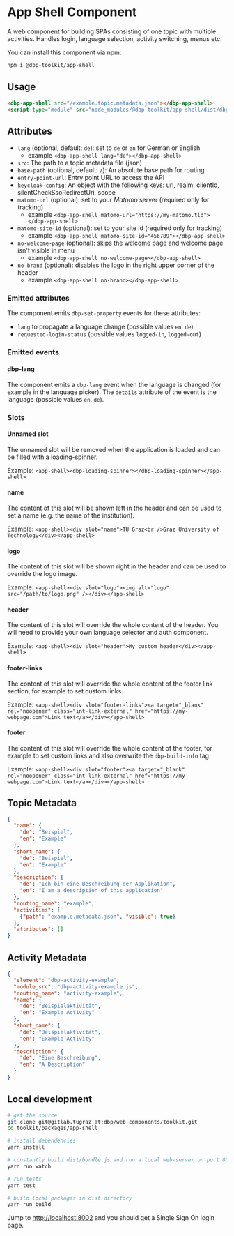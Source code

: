 # App Shell Component

A web component for building SPAs consisting of one topic with multiple
activities. Handles login, language selection, activity switching, menus etc.

You can install this component via npm:

```bash
npm i @dbp-toolkit/app-shell
```

## Usage

```html
<dbp-app-shell src="/example.topic.metadata.json"></dbp-app-shell>
<script type="module" src="node_modules/@dbp-toolkit/app-shell/dist/dbp-app-shell.js"></script>
```

## Attributes

- `lang` (optional, default: `de`): set to `de` or `en` for German or English
    - example `<dbp-app-shell lang="de"></dbp-app-shell>`
- `src`: The path to a topic metadata file (json)
- `base-path` (optional, default: `/`): An absolute base path for routing
- `entry-point-url`: Entry point URL to access the API
- `keycloak-config`: An object with the following keys: url, realm, clientId, silentCheckSsoRedirectUri, scope
- `matomo-url` (optional): set to your *Matomo* server (required only for tracking)
    - example `<dbp-app-shell matomo-url="https://my-matomo.tld"></dbp-app-shell>`
- `matomo-site-id` (optional): set to your site id (required only for tracking)
    - example `<dbp-app-shell matomo-site-id="456789"></dbp-app-shell>`
- `no-welcome-page` (optional): skips the welcome page and welcome page isn't visible in menu
    - example `<dbp-app-shell no-welcome-page></dbp-app-shell>`
- `no-brand` (optional): disables the logo in the right upper corner of the header
  - example `<dbp-app-shell no-brand></dbp-app-shell>`
  

### Emitted attributes

The component emits `dbp-set-property` events for these attributes:

- `lang` to propagate a language change (possible values `en`, `de`)
- `requested-login-status` (possible values `logged-in`, `logged-out`)

### Emitted events

#### dbp-lang

The component emits a `dbp-lang` event when the language is changed (for example in the language picker).
The `details` attribute of the event is the language (possible values `en`, `de`).

### Slots

#### Unnamed slot

The unnamed slot will be removed when the application is loaded and can be filled with a loading-spinner.

Example: `<app-shell><dbp-loading-spinner></dbp-loading-spinner></app-shell>`

#### name

The content of this slot will be shown left in the header and can be used to set a name (e.g. the name of the institution).

Example: `<app-shell><div slot="name">TU Graz<br />Graz University of Technology</div></app-shell>`

#### logo

The content of this slot will be shown right in the header and can be used to override the logo image.

Example: `<app-shell><div slot="logo"><img alt="logo" src="/path/to/logo.png" /></div></app-shell>`

#### header

The content of this slot will override the whole content of the header.
You will need to provide your own language selector and auth component.

Example: `<app-shell><div slot="header">My custom header</div></app-shell>`

#### footer-links

The content of this slot will override the whole content of the footer link section, for example to set custom links.

Example: `<app-shell><div slot="footer-links"><a target="_blank" rel="noopener" class="int-link-external" href="https://my-webpage.com">Link text</a></div></app-shell>`

#### footer

The content of this slot will override the whole content of the footer, for example to set custom links
and also overwrite the `dbp-build-info` tag.

Example: `<app-shell><div slot="footer"><a target="_blank" rel="noopener" class="int-link-external" href="https://my-webpage.com">Link text</a></div></app-shell>`

## Topic Metadata

```json
{
  "name": {
    "de": "Beispiel",
    "en": "Example"
  },
  "short_name": {
    "de": "Beispiel",
    "en": "Example"
  },
  "description": {
    "de": "Ich bin eine Beschreibung der Applikation",
    "en": "I am a description of this application"
  },
  "routing_name": "example",
  "activities": [
    {"path": "example.metadata.json", "visible": true}
  ],
  "attributes": []
}
```

## Activity Metadata

```json
{
  "element": "dbp-activity-example",
  "module_src": "dbp-activity-example.js",
  "routing_name": "activity-example",
  "name": {
    "de": "Beispielaktivität",
    "en": "Example Activity"
  },
  "short_name": {
    "de": "Beispielaktivität",
    "en": "Example Activity"
  },
  "description": {
    "de": "Eine Beschreibung",
    "en": "A Description"
  }
}
```

## Local development

```bash
# get the source
git clone git@gitlab.tugraz.at:dbp/web-components/toolkit.git
cd toolkit/packages/app-shell

# install dependencies
yarn install

# constantly build dist/bundle.js and run a local web-server on port 8002 
yarn run watch

# run tests
yarn test

# build local packages in dist directory
yarn run build
```

Jump to <http://localhost:8002> and you should get a Single Sign On login page.
